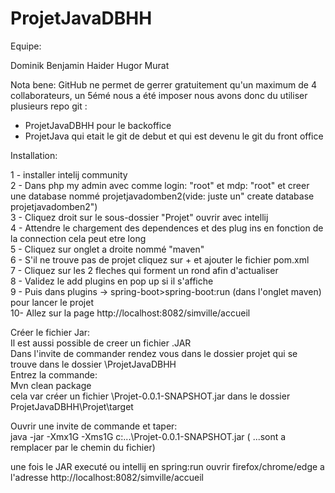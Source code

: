 # ProjetJavaDBHH

Equipe:

Dominik
Benjamin
Haider
Hugor
Murat

Nota bene:
GitHub ne permet de gerrer gratuitement qu'un maximum de 4 collaborateurs, un 5émé nous a été imposer nous avons donc du utiliser plusieurs repo git :      
- ProjetJavaDBHH pour le backoffice               
- ProjetJava qui etait le git de debut et qui est devenu le git du front office      

Installation:

1 - installer intelij community    
2 - Dans php my admin avec comme login: "root" et mdp: "root" et creer une database nommé projetjavadomben2(vide: juste un" create database projetjavadomben2")       
3 - Cliquez droit sur le sous-dossier "Projet" ouvrir avec intellij      
4 - Attendre le chargement des dependences et des plug ins en fonction de la connection cela peut etre long       
5 - Cliquez sur onglet a droite nommé "maven"  
6 - S'il ne trouve pas de projet cliquez sur + et ajouter le fichier pom.xml    
7 - Cliquez sur les 2 fleches qui forment un rond afin d'actualiser    
8 - Validez le add plugins en pop up si il s'affiche    
9 - Puis dans plugins -> spring-boot>spring-boot:run (dans l'onglet maven) pour lancer le projet   
10- Allez sur la page http://localhost:8082/simville/accueil

Créer le fichier Jar:                 
Il est aussi possible de creer un fichier .JAR                     
Dans l'invite de commander rendez vous dans le dossier projet qui se trouve dans le dossier \ProjetJavaDBHH                         
Entrez la commande:                    
Mvn clean package                     
cela var créer un fichier \Projet-0.0.1-SNAPSHOT.jar dans le dossier ProjetJavaDBHH\Projet\target                                  
                  
Ouvrir une invite de commande et taper:                    
java -jar -Xmx1G -Xms1G c:\...\Projet-0.0.1-SNAPSHOT.jar ( ...sont a remplacer par le chemin du fichier)                  
                
une fois le JAR executé ou intellij en spring:run
ouvrir firefox/chrome/edge a l'adresse http://localhost:8082/simville/accueil
